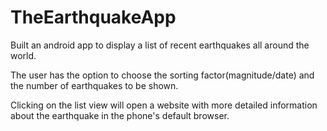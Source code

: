 # TheEarthquakeApp

Built an android app to display a list of recent earthquakes all around the world.

The user has the option to choose the sorting factor(magnitude/date) and the number of earthquakes to be shown.

Clicking on the list view will open a website with more detailed information about the earthquake in the phone's default browser.
